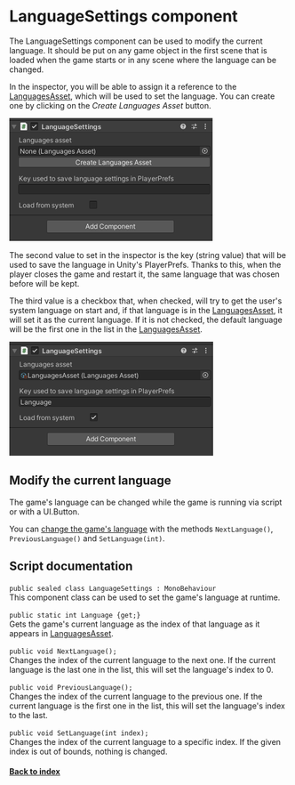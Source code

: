 # LanguageSettings component

The LanguageSettings component can be used to modify the current language.
It should be put on any game object in the first scene that is loaded when the game starts or in any scene where the language can be changed.

In the inspector, you will be able to assign it a reference to the [LanguagesAsset](LanguagesAsset.md), which will be used to set the language.
You can create one by clicking on the *Create Languages Asset* button.

![Empty example](../Pictures/EmptyLanguageSettings.png)

The second value to set in the inspector is the key (string value) that will be used to save the language in Unity's PlayerPrefs.
Thanks to this, when the player closes the game and restart it, the same language that was chosen before will be kept.

The third value is a checkbox that, when checked, will try to get the user's system language on start and, if that language is in the [LanguagesAsset](LanguagesAsset.md), it will set it as the current language.
If it is not checked, the default language will be the first one in the list in the [LanguagesAsset](LanguagesAsset.md).

![Full example](../Pictures/LanguageSettingsExample.png)

## Modify the current language

The game's language can be changed while the game is running via script or with a UI.Button.

You can [change the game's language]() with the methods `NextLanguage()`, `PreviousLanguage()` and `SetLanguage(int)`.

## Script documentation

`public sealed class LanguageSettings : MonoBehaviour`   
This component class can be used to set the game's language at runtime.

`public static int Language {get;}`   
Gets the game's current language as the index of that language as it appears in [LanguagesAsset](LanguagesAsset.md).

`public void NextLanguage();`   
Changes the index of the current language to the next one. If the current language is the last one in the list, this will set the language's index to 0.

`public void PreviousLanguage();`   
Changes the index of the current language to the previous one. If the current language is the first one in the list, this will set the language's index to the last.

`public void SetLanguage(int index);`   
Changes the index of the current language to a specific index. If the given index is out of bounds, nothing is changed.

#### [Back to index](../README.md)
